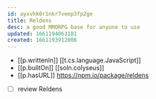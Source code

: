 ```yaml
---
id: ayxvhk0r1nkr7veep3fp2ge
title: Reldens
desc: a good MMORPG base for anyone to use
updated: 1661194063181
created: 1661193912006
---
```



- [[p.writtenIn]] [[t.cs.language.JavaScript]]
- [[p.builtOn]] [[soln.colyseus]]
- [[p.hasURL]] https://npm.io/package/reldens
- [ ] review Reldens